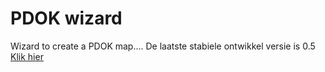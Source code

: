 # PDOK wizard

Wizard to create a PDOK map....
De laatste stabiele ontwikkel versie is 0.5
<a href="pdokkaart.pdokloket.nl" target="_blank">Klik hier</a>